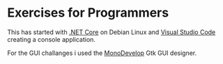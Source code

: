 # Exercises for Programmers

This has started with [.NET Core](https://www.microsoft.com/net/download) on Debian Linux and [Visual Studio Code](https://code.visualstudio.com/) creating a console application.

For the GUI challanges i used the [MonoDevelop](https://www.monodevelop.com/) Gtk GUI designer.